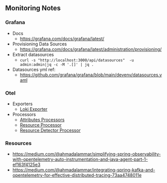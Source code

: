 ## Monitoring Notes

### Grafana

- Docs
    - https://grafana.com/docs/grafana/latest/
- Provisioning Data Sources
    - https://grafana.com/docs/grafana/latest/administration/provisioning/
- Extract datasources
    - `curl -s "http://localhost:3000/api/datasources"  -u admin:admin|jq -c -M '.[]' | jq .`
- Datasources yml ref:
    - https://github.com/grafana/grafana/blob/main/devenv/datasources.yaml

### Otel

- Exporters
    - [Loki Exporter](https://github.com/open-telemetry/opentelemetry-collector-contrib/blob/main/exporter/lokiexporter/README.md)
- Processors
    - [Attributes Processors](https://github.com/open-telemetry/opentelemetry-collector-contrib/blob/main/processor/attributesprocessor/README.md)
    - [Resource Processor](https://github.com/open-telemetry/opentelemetry-collector-contrib/tree/main/processor/resourceprocessor)
    - [Resource Detector Processor](https://github.com/open-telemetry/opentelemetry-collector-contrib/tree/main/processor/resourcedetectionprocessor)

### Resources

- https://medium.com/@ahmadalammar/simplifying-spring-observability-with-opentelemetry-auto-instrumentation-and-java-agent-part-1-ef163f4125e3
- https://medium.com/@ahmadalammar/integrating-spring-kafka-and-opentelemetry-for-effective-distributed-tracing-73aa4748011e
